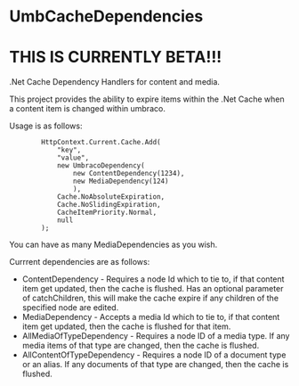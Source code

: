UmbCacheDependencies
====================
THIS IS CURRENTLY BETA!!!
====================
.Net Cache Dependency Handlers for content and media.

This project provides the ability to expire items within the .Net Cache when a content item is changed within umbraco.

Usage is as follows:

            HttpContext.Current.Cache.Add(
                "key",
                "value", 
                new UmbracoDependency(
                    new ContentDependency(1234),
                    new MediaDependency(124)
                    ), 
                Cache.NoAbsoluteExpiration,
                Cache.NoSlidingExpiration, 
                CacheItemPriority.Normal, 
                null
            );
            
          
You can have as many MediaDependencies as you wish.

Currrent dependencies are as follows:


* ContentDependency - Requires a node Id which to tie to, if that content item get updated, then the cache is flushed. Has an optional parameter of catchChildren, this will make the cache expire if any children of the specified node are edited.
* MediaDependency - Accepts a media Id which to tie to, if that content item get updated, then the cache is flushed for that item.
* AllMediaOfTypeDependency - Requires a node ID of a media type. If any media items of that type are changed, then the cache is flushed.
* AllContentOfTypeDependency - Requires a node ID of a document type or an alias. If any documents of that type are changed, then the cache is flushed.
